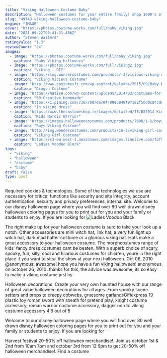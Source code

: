 ```yaml
---
title: "Viking Halloween Costume Baby"
description: "Halloween costumes for your entire family! shop 1000's of unique dress up, pretend play and halloween costumes from costumeish.Com. You will find costumes for adults, children, pet costumes, and"
slug: "49749-viking-halloween-costume-baby"
engine: "IMAGE"
cover: "https://photos.costume-works.com/full/baby_viking.jpg"
date: "2021-09-22T03:41:31.486Z"
author: "Steven Walters"
ratingValue: "1.3"
reviewCount: "24"
images:
  - image: "https://photos.costume-works.com/full/baby_viking.jpg"
    caption: "Baby Viking Halloween"
  - image: "https://photos.costume-works.com/full/viking2.jpg"
    caption: "Viking - DIY"
  - image: "https://img.wondercostumes.com/products/-3/vicious-viking-costume.jpg"
    caption: "Viking Vicious Costume"
  - image: "http://www.costumesfc.com/wp-content/uploads/2015/09/Baby-Dragon-Costume.jpg"
    caption: "Dragon Costume"
  - image: "https://hative.com/wp-content/uploads/2014/03/costumes-for-kids/29-minion-kid-costume-idea.jpg"
    caption: "50 Creative Homemade"
  - image: "https://i.pinimg.com/736x/00/e6/04/00e6048f97182f50d0c843dea8a340f1--viking-dress-vikings.jpg"
    caption: "In viking dress"
  - image: "https://www.thecostumeshop.ie/images/detailed/15/883914-Kids-Nordic-Warrior-Costume-large[1].jpg"
    caption: "Kids Nordic Warrior"
  - image: "https://images.halloweencostumes.com/products/7688/1-1/boys-viking-costume.jpg"
    caption: "Boys Viking Costume"
  - image: "http://img.wondercostumes.com/products/16-3/viking-girl-costume.jpg"
    caption: "Viking Girl Costume"
  - image: "https://s3-eu-west-1.amazonaws.com/images.linnlive.com/fbf5592893928e882e8e5fa912fec621/78546e3a-15a3-4d8e-b5af-c03eeb89a8b0.jpg"
    caption: "Ladies Voodoo Black"
tags:
  - "viking"
  - "halloween"
  - "costume"
  - "baby"
draft: false
type: post
---
```


Required cookies & technologies. Some of the technologies we use are necessary for critical functions like security and site integrity, account authentication, security and privacy preferences, internal site. Welcome to our disney halloween page where you will find over 80 well drawn disney halloween coloring pages for you to print out for you and your family or students to enjoy. If you are looking for
![Ladies Voodoo Black](https://s3-eu-west-1.amazonaws.com/images.linnlive.com/fbf5592893928e882e8e5fa912fec621/78546e3a-15a3-4d8e-b5af-c03eeb89a8b0.jpg "Ladies Voodoo Black")

The right make up for your halloween costume is sure to take your look up a notch. Other accessories are mini witch hat, link hat, a very fun light up witch hat, dark mad hatter costume or a glorious viking hat. Hats make a great accessory to your halloween costume. The morphcostumes range of kids&#39; fancy dress costumes cant be beaten. With a superb choice of scary, spooky, fun, silly, cool and hilarious costumes for children, youre in the right place if you want to steal the show at your next halloween. Oct 08, 2010 @anonymous: awesome! hope you have a fun viking halloween! anonymous on october 26, 2010: thanks for this, the advice was awesome, its so easy to make a viking costume just by
<!--inArticleAds-->

<!--galleryOne-->

Halloween decorations. Create your very own haunted house with our range of great value halloween decorations for all ages. From spooky scene setters and props to creepy cobwebs, gruesome garlandsGiftexpress 19 plastic toy roman sword with sheath for pretend play, knight costume accessory, roman warrior costume accessory, dagger nordic viking costume accessory 4.6 out of 5
<!--inArticleAds-->

<!--galleryTwo-->

Welcome to our disney halloween page where you will find over 80 well drawn disney halloween coloring pages for you to print out for you and your family or students to enjoy. If you are looking for
<!--galleryThree-->

Harvest festival 20-50% off halloween merchandise!. Join us october 1st & 2nd from 10am  7pm and october 3rd from 12  6pm to get 20-50% off halloween merchandise!. Find a costume